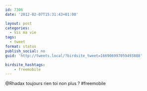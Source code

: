 ```yaml
---
id: 7306
date: '2012-02-07T15:31:43+01:00'

layout: post
categories:
  - Vis ma vie
tags:
  - tweet
format: status
publish_social: no
guid: 'http://tweets.local/?birdsite_tweet=166906997059493888'

birdsite_hashtags:
    - freemobile
---
```


@Rhadax toujours rien toi non plus ? #freemobile